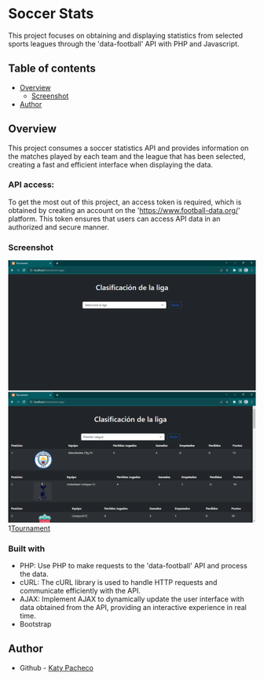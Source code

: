 # Soccer Stats
This project focuses on obtaining and displaying statistics from selected sports leagues through the 'data-football' API with PHP and Javascript.

## Table of contents

- [Overview](#overview)
  - [Screenshot](#screenshot)
- [Author](#author)

## Overview
This project consumes a soccer statistics API and provides information on the matches played by each team and the league that has been selected, creating a fast and efficient interface when displaying the data.

### API access:

To get the most out of this project, an access token is required, which is obtained by creating an account on the 'https://www.football-data.org/' platform. This token ensures that users can access API data in an authorized and secure manner.
### Screenshot

![Index app](https://github.com/PachecoKaty/Soccer-Stats/blob/main/ss/Tournament-index.png)
![Tournament-table](https://github.com/PachecoKaty/Soccer-Stats/blob/main/ss/Tournament-result.png)
1[Tournament](https://github.com/PachecoKaty/Soccer-Stats/blob/main/ss/Tournament-table.png)


### Built with

- PHP: Use PHP to make requests to the 'data-football' API and process the data.
- cURL: The cURL library is used to handle HTTP requests and communicate efficiently with the API.
- AJAX: Implement AJAX to dynamically update the user interface with data obtained from the API, providing an interactive experience in real time.
- Bootstrap

## Author

- Github - [Katy Pacheco](https://github.com/PachecoKaty)

